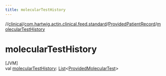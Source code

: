 ```yaml
---
title: molecularTestHistory
---
```

//[clinical](../../../index.html)/[com.hartwig.actin.clinical.feed.standard](../index.html)/[ProvidedPatientRecord](index.html)/[molecularTestHistory](molecular-test-history.html)



# molecularTestHistory



[JVM]\
val [molecularTestHistory](molecular-test-history.html): [List](https://kotlinlang.org/api/latest/jvm/stdlib/kotlin.collections/-list/index.html)&lt;[ProvidedMolecularTest](../-provided-molecular-test/index.html)&gt;




